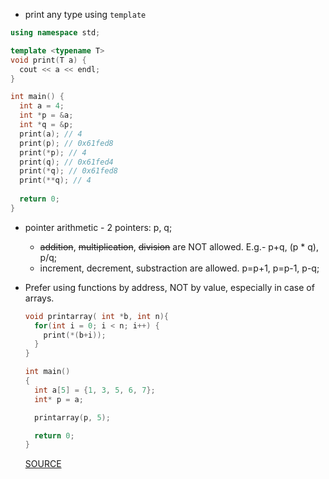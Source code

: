 * print any type using `template` <br/>
```cpp
using namespace std;

template <typename T>
void print(T a) {
  cout << a << endl;
}

int main() {
  int a = 4;
  int *p = &a;
  int *q = &p;
  print(a); // 4
  print(p); // 0x61fed8
  print(*p); // 4
  print(q); // 0x61fed4
  print(*q); // 0x61fed8
  print(**q); // 4
  
  return 0;
}
```

* pointer arithmetic - 2 pointers: p, q;
  - ~~addition~~, ~~multiplication~~, ~~division~~ are NOT allowed. E.g.- p+q, (p * q), p/q;
  - increment, decrement, substraction are allowed. p=p+1, p=p-1, p-q;

* Prefer using functions by address, NOT by value, especially in case of arrays.
  ```cpp
  void printarray( int *b, int n){
    for(int i = 0; i < n; i++) {
      print(*(b+i));
    }
  }

  int main()
  {
    int a[5] = {1, 3, 5, 6, 7};
    int* p = a;

    printarray(p, 5);

    return 0;
  }
  ```
  [SOURCE](https://www.youtube.com/watch?v=cKmru3pcggg)
